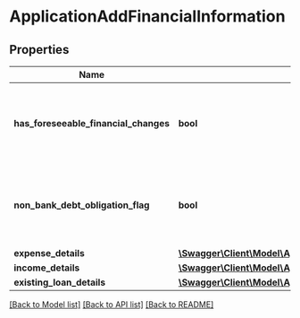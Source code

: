 # ApplicationAddFinancialInformation

## Properties
Name | Type | Description | Notes
------------ | ------------- | ------------- | -------------
**has_foreseeable_financial_changes** | **bool** | Indicates whether any foreseeable changes in customer&#x27;s financial circumstances. | [optional] 
**non_bank_debt_obligation_flag** | **bool** | Indicates if the applicant has any loan with any non-banking financial organization. | [optional] 
**expense_details** | [**\Swagger\Client\Model\ApplicationAddExpenseDetails[]**](ApplicationAddExpenseDetails.md) |  | [optional] 
**income_details** | [**\Swagger\Client\Model\ApplicationAddIncomeDetails[]**](ApplicationAddIncomeDetails.md) |  | [optional] 
**existing_loan_details** | [**\Swagger\Client\Model\ApplicationAddExistingLoanDetails[]**](ApplicationAddExistingLoanDetails.md) |  | [optional] 

[[Back to Model list]](../../README.md#documentation-for-models) [[Back to API list]](../../README.md#documentation-for-api-endpoints) [[Back to README]](../../README.md)

